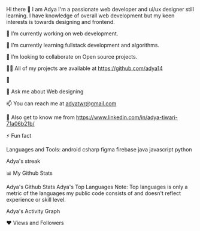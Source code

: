 Hi there 👋 I am Adya
I'm a passionate web developer and ui/ux designer still learning.
I have knowledge of overall web development but my keen interests is towards designing and frontend.

🔭 I’m currently working on web development.

🌱 I’m currently learning fullstack development and algorithms.

👯 I’m looking to collaborate on Open source projects.

👨‍💻 All of my projects are available at https://github.com/adya14

📝 

💬 Ask me about Web designing

📫 You can reach me at adyatwr@gmail.com

📄 Also get to know me from https://www.linkedin.com/in/adya-tiwari-71a06b21b/

⚡ Fun fact 



Languages and Tools:
android csharp figma firebase java javascript python 

Adya's streak

📊 My Github Stats

Adya's Github Stats
Adya's Top Languages
Note: Top languages is only a metric of the languages my public code consists of and doesn't reflect experience or skill level.



Adya's Activity Graph



❤ Views and Followers

